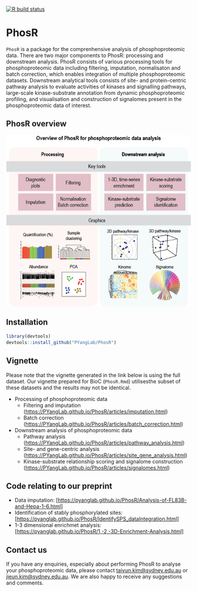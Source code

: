 <!-- badges: start -->
[![R build status](https://github.com/PYangLab/PhosR/workflows/R-CMD-check/badge.svg)](https://github.com/PYangLab/PhosR/actions)
<!-- badges: end -->


# PhosR

`PhosR` is a package for the comprenhensive analysis of phosphoproteomic data. There are two major components to PhosR: processing and downstream analysis. PhosR consists of various processing tools for phosphoproteomic data including filtering, imputation, normalisaton and batch correction, which enables integration of multiple phosphoproteomic datasets. Downstream analytical tools consists of site- and protein-centric pathway analysis to evaluate activities of kinases and signalling pathways, large-scale kinase-substrate annotation from dynamic phosphoproteomic profiling, and visualisation and construction of signalomes present in the phosphoproteomic data of interest.

## PhosR overview

<img src="https://raw.githubusercontent.com/PYangLab/PhosR/master/inst/graphical_abstract.png" align="center"/>


## Installation

```r
library(devtools)
devtools::install_github("PYangLab/PhosR")
```

## Vignette 

<!--You can find the vignette at our website: https://PYangLab.github.io/PhosR/articles/webOnly/index.html-->
Please note that the vignette generated in the link below is using the full dataset. 
Our vignette prepared for BioC (`PhosR.Rmd`) utilisesthe subset of these datasets and the results may not be identical.


* Processing of phosphoproteomic data 
     * Filtering and imputation (https://PYangLab.github.io/PhosR/articles/imputation.html)
     * Batch correction (https://PYangLab.github.io/PhosR/articles/batch_correction.html)
* Downstream analysis of phosphoproteomic data
     * Pathway analysis (https://PYangLab.github.io/PhosR/articles/pathway_analysis.html)
     * Site- and gene-centric analysis (https://PYangLab.github.io/PhosR/articles/site_gene_analysis.html)
     * Kinase-substrate relationship scoring and signalome construction (https://PYangLab.github.io/PhosR/articles/signalomes.html)

## Code relating to our preprint

* Data imputation: [https://pyanglab.github.io/PhosR/Analysis-of-FL83B-and-Hepa-1-6.html]
* Identification of stably phosphorylated sites: [https://pyanglab.github.io/PhosR/IdentifySPS_dataIntegration.html]
* 1-3 dimensional enrichmet analysis: [https://pyanglab.github.io/PhosR/1,-2,-3D-Enrichment-Analysis.html]

## Contact us

If you have any enquiries, especially about performing PhosR to analyse your phosphoproteomic data, please contact taiyun.kim@sydney.edu.au or jieun.kim@sydney.edu.au. We are also happy to receive any suggestions and comments.



